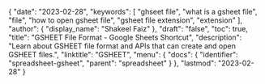 {
  "date": "2023-02-28",
  "keywords": [
    "ghseet file",
    "what is a gsheet file",
    "file",
    "how to open gsheet file",
    "gsheet file extension",
    "extension"
  ],
  "author": {
    "display_name": "Shakeel Faiz"
  },
  "draft": "false",
  "toc": true,
  "title": "GSHEET File Format - Google Sheets Shortcut",
  "description": "Learn about GSHEET file format and APIs that can create and open GSHEET files.",
  "linktitle": "GSHEET",
  "menu": {
    "docs": {
      "identifier": "spreadsheet-gsheet",
      "parent": "spreadsheet"
    }
  },
  "lastmod": "2023-02-28"
}

